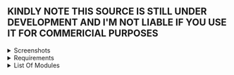 ## KINDLY NOTE THIS SOURCE IS STILL UNDER DEVELOPMENT AND I'M NOT LIABLE IF YOU USE IT FOR COMMERICIAL PURPOSES

<details>
      <summary>Screenshots</summary>
      ![Image of  Emulator](https://s12.postimg.org/dlnmagbil/Screenshot_9.png)
      ![Image of  Puffles and Igloos](https://s12.postimg.org/ffvveg959/Screenshot_1.png)
      ![Image of  Igloo Inventory](https://s12.postimg.org/e248j59vx/Screenshot_2.png)
      ![Image of  Find Four](https://s12.postimg.org/w6793s7kd/Screenshot_3.png)
      ![Image of  Coins Mining](https://s12.postimg.org/z1kcanbkd/Screenshot_4.png)
      ![Image of  Single Player Game](https://s12.postimg.org/5ax7ovqkt/Screenshot_5.png)
      ![Image of  EPF Phone](https://s12.postimg.org/goocdtqh9/Screenshot_6.png)
      ![Image of  Stamps](https://s12.postimg.org/dvv4tsq4t/Screenshot_7.png)
      ![Image of  Postcards](https://s12.postimg.org/ojyvsn03x/Screenshot_8.png)
 </details>
 <details>
 <summary>Requirements</summary>
 * Perl 5
 * Apache/Nginx
 * MySQL
 * DBMS (Database Management Software)
 * AS2 Mediaserver
 </details>
 <details>
      <summary>List Of Modules</summary>
* CPAN
* YAML
* Test
* Method::Signatures
* Module::Find
* XML::Bare
* Hash::Merge::Simple
* File::Slurp
* Cwd
* HTTP::Date
* Math::Round
* Scalar::Util
* Switch
* JSON
* DBI
* DBD::mysql
* Mojo::mysql
* Data::Dumper
* IO::Socket::INET
* IO::Select
* File::Basename
* Bytes::Random::Secure
* Digest::MD5
* Term::ANSIColor
* Win32::Console::ANSI
* List::Util
* HTML::Entities
* List::MoreUtils
</details>
